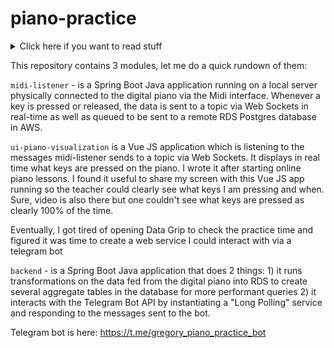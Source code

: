 # piano-practice

<details>
  <summary>Click here if you want to read stuff</summary>
  
Let me start this off by saying that I am not a professional pianist. I have no formal training and never thought that I would ever be playing piano until  I got my hands on Yamaha PSR 172. I got it completely for free from a manager of an Irish restaurant I used to work at back in Chicago. Thanks again, Massie!

Anyway, fast forward a few months and I realised that I am hitting the limit with the number of keys available when learning classical pieces. So I figured it was time for an upgrade. The second keyboard I got and the first one I paid for was Yamaha YPG 235. There definitely was a difference in sound but more importantly, I could now learn more complex pieces which required playing in more octaves. I realized that I started hitting the limits of the keyboard only when I got a chance to play on the real upright acoustic piano. A few things concerned me: 1) lack of pedal on my keyboard, 2) the semi-weighted keys on this keyboard were too soft and it was often the case that I would learn something on this keyboard only not to be able to play it on an acoustic piano. Muscle memory would not factor in for how much harder I would have to hit the keys on an acoustic piano. 3) THE SOUND. I really wanted something that sounded closer to the real piano. 

After thorough research, I set my eyes on Kawai-ES110 and got it in July 2018. Ever since I got it I loved everything about it.

In 2020 when we got hit with COVID I figured it was a good time to start taking piano lessons online. As a software engineer working on a data team, I wanted to quantify my efforts somehow. I had a list of pieces I wanted to learn, my teachers had a list of exercises I needed to do. Don't get me wrong - playing piano is fun and all but not when you have Carl Czerny assignments to do. It is only fun when you do it at your leisure and when you don't have a deadline to get something done. 

At the very least I wanted to hold myself accountable for practicing consistently. That's when an idea came to me to keep track of my practice time. Since I had a digital piano, I bought a midi interface and wrote some code which eventually ended up being a Telegram bot

</details>

This repository contains 3 modules, let me do a quick rundown of them:

`midi-listener` - is a Spring Boot Java application running on a local server physically connected to the digital piano via the Midi interface. Whenever a key is pressed or released, the data is sent to a topic via Web Sockets in real-time as well as queued to be sent to a remote RDS Postgres database in AWS.

`ui-piano-visualization` is a Vue JS application which is listening to the messages midi-listener sends to a topic via Web Sockets. It displays in real time what keys are pressed on the piano. I wrote it after starting online piano lessons. I found it useful to share my screen with this Vue JS app running so the teacher could clearly see what keys I am pressing and when. Sure, video is also there but one couldn't see what keys are pressed as clearly 100% of the time. 

Eventually, I got tired of opening Data Grip to check the practice time and figured it was time to create a web service I could interact with via a telegram bot

`backend` - is a Spring Boot Java application that does 2 things: 1) it runs transformations on the data fed from the digital piano into RDS to create several aggregate tables in the database for more performant queries 2) it interacts with the Telegram Bot API by instantiating a "Long Polling" service and responding to the messages sent to the bot.

Telegram bot is here: https://t.me/gregory_piano_practice_bot

